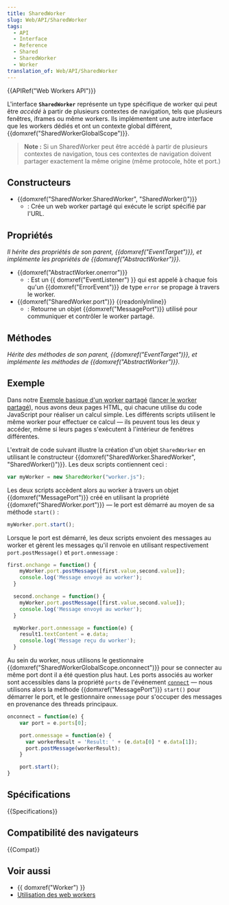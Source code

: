 ```yaml
---
title: SharedWorker
slug: Web/API/SharedWorker
tags:
  - API
  - Interface
  - Reference
  - Shared
  - SharedWorker
  - Worker
translation_of: Web/API/SharedWorker
---
```


{{APIRef("Web Workers API")}}

L'interface **`SharedWorker`** représente un type spécifique de worker qui peut être _accédé_ à partir de plusieurs contextes de navigation, tels que plusieurs fenêtres, iframes ou même workers. Ils implémentent une autre interface que les workers dédiés et ont un contexte global différent, {{domxref("SharedWorkerGlobalScope")}}.

> **Note :** Si un SharedWorker peut être accédé à partir de plusieurs contextes de navigation, tous ces contextes de navigation doivent partager exactement la même origine (même protocole, hôte et port.)

## Constructeurs

- {{domxref("SharedWorker.SharedWorker", "SharedWorker()")}}
  - : Crée un web worker partagé qui exécute le script spécifié par l'URL.

## Propriétés

_Il hérite des propriétés de son parent, {{domxref("EventTarget")}}, et implémente les propriétés de {{domxref("AbstractWorker")}}._

- {{domxref("AbstractWorker.onerror")}}
  - : Est un {{ domxref("EventListener") }} qui est appelé à chaque fois qu'un {{domxref("ErrorEvent")}} de type `error` se propage à travers le worker.
- {{domxref("SharedWorker.port")}} {{readonlyInline}}
  - : Retourne un objet {{domxref("MessagePort")}} utilisé pour communiquer et contrôler le worker partagé.

<!---->

## Méthodes

_Hérite des méthodes de son parent, {{domxref("EventTarget")}}, et implémente les méthodes de {{domxref("AbstractWorker")}}._

## Exemple

Dans notre  [Exemple basique d'un worker partagé](https://github.com/mdn/simple-shared-worker) ([lancer le worker partagé](http://mdn.github.io/simple-shared-worker/)), nous avons deux pages HTML, qui chacune utilise du code JavaScript pour réaliser un calcul simple. Les différents scripts utilisent le même worker pour effectuer ce calcul — ils peuvent tous les deux y accéder, même si leurs pages s'exécutent à l'intérieur de fenêtres différentes.

L'extrait de code suivant illustre la création d'un objet `SharedWorker` en utilisant le constructeur {{domxref("SharedWorker.SharedWorker", "SharedWorker()")}}. Les deux scripts contiennent ceci :

```js
var myWorker = new SharedWorker("worker.js");
```

Les deux scripts accèdent alors au worker à travers un objet {{domxref("MessagePort")}} créé en utilisant la propriété {{domxref("SharedWorker.port")}} — le port est démarré au moyen de sa méthode `start()` :

```js
myWorker.port.start();
```

Lorsque le port est démarré, les deux scripts envoient des messages au worker et gèrent les messages qu'il renvoie en utilisant respectivement `port.postMessage()` et `port.onmessage` :

```js
first.onchange = function() {
    myWorker.port.postMessage([first.value,second.value]);
    console.log('Message envoyé au worker');
  }

  second.onchange = function() {
    myWorker.port.postMessage([first.value,second.value]);
    console.log('Message envoyé au worker');
  }

  myWorker.port.onmessage = function(e) {
    result1.textContent = e.data;
    console.log('Message reçu du worker');
  }
```

Au sein du worker, nous utilisons le gestionnaire {{domxref("SharedWorkerGlobalScope.onconnect")}} pour se connecter au même port dont il a été question plus haut. Les ports associés au worker sont accessibles dans la propriété `ports` de l'événement [`connect`](/fr/docs/Web/API/SharedWorkerGlobalScope/connect_event) — nous utilisons alors la méthode {{domxref("MessagePort")}} `start()` pour démarrer le port, et le gestionnaire `onmessage` pour s'occuper des messages en provenance des threads principaux.

```js
onconnect = function(e) {
    var port = e.ports[0];

    port.onmessage = function(e) {
      var workerResult = 'Result: ' + (e.data[0] * e.data[1]);
      port.postMessage(workerResult);
    }

    port.start();
}
```

## Spécifications

{{Specifications}}

## Compatibilité des navigateurs

{{Compat}}

## Voir aussi

- {{ domxref("Worker") }}
- [Utilisation des web workers](/fr/docs/Utilisation_des_web_workers)

